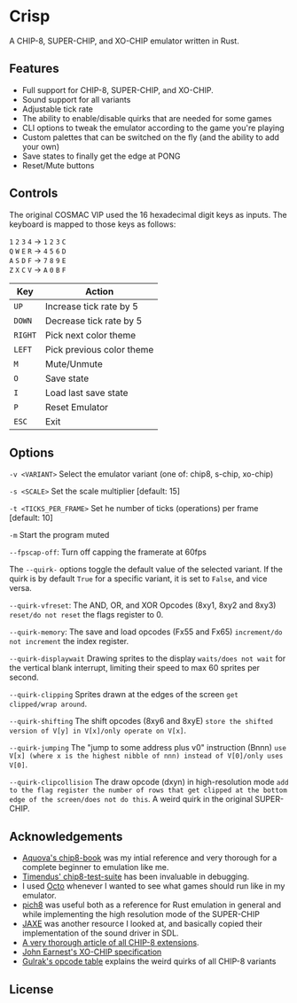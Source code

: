 # Crisp
A CHIP-8, SUPER-CHIP, and XO-CHIP emulator written in Rust.

## Features
- Full support for CHIP-8, SUPER-CHIP, and XO-CHIP.
- Sound support for all variants
- Adjustable tick rate
- The ability to enable/disable quirks that are needed for some games
- CLI options to tweak the emulator according to the game you're playing
- Custom palettes that can be switched on the fly (and the ability to add your own)
- Save states to finally get the edge at PONG
- Reset/Mute buttons

## Controls
The original COSMAC VIP used the 16 hexadecimal digit keys as inputs. The keyboard is mapped to those keys as follows:

`1` `2` `3` `4` -> `1` `2` `3` `C`  
`Q` `W` `E` `R` -> `4` `5` `6` `D`  
`A` `S` `D` `F` -> `7` `8` `9` `E`  
`Z` `X` `C` `V` -> `A` `0` `B` `F`  

| Key | Action |
| ---| --- |
|`UP` |Increase tick rate by 5|
|`DOWN` |Decrease tick rate by 5|
|`RIGHT`| Pick next color theme |
|`LEFT`| Pick previous color theme |
|`M`| Mute/Unmute|
|`O`| Save state|
|`I`| Load last save state|
|`P`| Reset Emulator
|`ESC` | Exit |


## Options
`-v <VARIANT>` Select the emulator variant (one of: chip8, s-chip, xo-chip)

`-s <SCALE>` Set the scale multiplier [default: 15]

`-t <TICKS_PER_FRAME>` Set he number of ticks (operations) per frame [default: 10]

`-m` Start the program muted

`--fpscap-off`: Turn off capping the framerate at 60fps


The `--quirk-` options toggle the default value of the selected variant. If the quirk is by default `True` for a specific variant, it is set to `False`, and vice versa. 

`--quirk-vfreset`: The AND, OR, and XOR Opcodes (8xy1, 8xy2 and 8xy3) `reset/do not reset` the flags register to 0. 

`--quirk-memory`: The save and load opcodes (Fx55 and Fx65) `increment/do not increment` the index register.

`--quirk-displaywait` Drawing sprites to the display `waits/does not wait` for the vertical blank interrupt, limiting their speed to max 60 sprites per second.

`--quirk-clipping` Sprites drawn at the edges of the screen `get clipped/wrap around`.

`--quirk-shifting` The shift opcodes (8xy6 and 8xyE) `store the shifted version of V[y] in V[x]/only operate on V[x]`.

`--quirk-jumping` The "jump to some address plus v0" instruction (Bnnn) `use V[x] (where x is the highest nibble of nnn) instead of V[0]/only uses V[0]`.

`--quirk-clipcollision` The draw opcode (dxyn) in high-resolution mode `add to the flag register the number of rows that get clipped at the bottom edge of the screen/does not do this`. A weird quirk in the original SUPER-CHIP.


## Acknowledgements
- [Aquova's chip8-book](https://github.com/aquova/chip8-book) was my intial reference and very thorough for a complete beginner to emulation like me.
- [Timendus' chip8-test-suite](https://github.com/Timendus/chip8-test-suite) has been invaluable in debugging.
- I used [Octo](https://johnearnest.github.io/Octo/) whenever I wanted to see what games should run like in my emulator.
- [pich8](https://github.com/philw07/pich8/tree/master) was useful both as a reference for Rust emulation in general and while implementing the high resolution mode of the SUPER-CHIP
- [JAXE](https://github.com/kurtjd/jaxe/blob/main/README.md) was another resource I looked at, and basically copied their implementation of the sound driver in SDL.
- [A very thorough article of all CHIP-8 extensions](https://chip-8.github.io/extensions/).
- [John Earnest's XO-CHIP specification](https://johnearnest.github.io/Octo/docs/XO-ChipSpecification.html)
- [Gulrak's opcode table](https://chip8.gulrak.net/?p=chip8,schip11,xochip) explains the weird quirks of all CHIP-8 variants

## License
